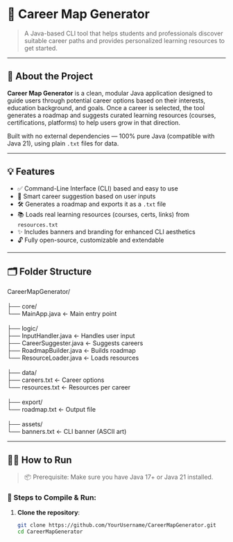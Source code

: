 # 🚀 Career Map Generator

> A Java-based CLI tool that helps students and professionals discover suitable career paths and provides personalized learning resources to get started.

---

## 📌 About the Project

**Career Map Generator** is a clean, modular Java application designed to guide users through potential career options based on their interests, education background, and goals. Once a career is selected, the tool generates a roadmap and suggests curated learning resources (courses, certifications, platforms) to help users grow in that direction.

Built with no external dependencies — 100% pure Java (compatible with Java 21), using plain `.txt` files for data.

---

## 💡 Features

- ✅ Command-Line Interface (CLI) based and easy to use
- 🧠 Smart career suggestion based on user inputs
- 🛠️ Generates a roadmap and exports it as a `.txt` file
- 📚 Loads real learning resources (courses, certs, links) from `resources.txt`
- ✨ Includes banners and branding for enhanced CLI aesthetics
- 🔓 Fully open-source, customizable and extendable

---

## 🗂️ Folder Structure

CareerMapGenerator/
<br>
<br>
├── core/
<br>
└── MainApp.java ← Main entry point
<br>
<br>
├── logic/
<br>
├── InputHandler.java ← Handles user input
<br>
├── CareerSuggester.java ← Suggests careers
<br>
├── RoadmapBuilder.java ← Builds roadmap
<br>
└── ResourceLoader.java ← Loads resources
<br>
<br>
├── data/
<br>
├── careers.txt ← Career options
<br>
└── resources.txt ← Resources per career
<br>
<br>
├── export/
<br>
└── roadmap.txt ← Output file
<br>
<br>
├── assets/
<br>
└── banners.txt ← CLI banner (ASCII art)

---

## 🧑‍💻 How to Run

> 📦 Prerequisite: Make sure you have Java 17+ or Java 21 installed.

### 🔧 Steps to Compile & Run:

1. **Clone the repository**:
   ```bash
   git clone https://github.com/YourUsername/CareerMapGenerator.git
   cd CareerMapGenerator
